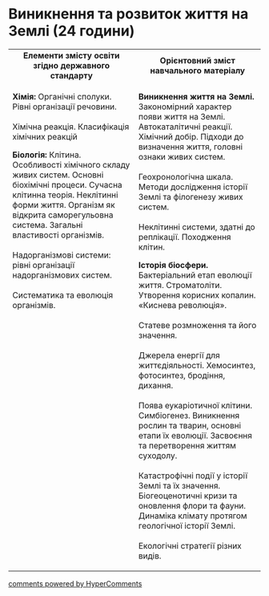 <div id="hypercomments_widget" class="js-hypercomments-widget invisible"></div>

# Виникнення та розвиток життя на Землі (24 години)

<table>
	<tr>
		<td width="50%" align="center"><b>Елементи змісту освіти згідно державного стандарту</b></td>
		<td width="50%" align="center"><b>Орієнтовний зміст навчального матеріалу</b></td>
	</tr>
	<tr>
		<td width="50%" style="vertical-align:top !important;">
<p><b>Хімія:</b> Органічні сполуки. Рівні організації речовини.<br><br>
Хімічна реакція. Класифікація хімічних реакцій</p>
<p><b>Біологія:</b>  Клітина. Особливості хімічного складу живих систем. Основні біохімічні процеси. Сучасна клітинна теорія. Неклітинні форми життя. Організм як відкрита саморегульовна система. Загальні властивості організмів. <br><br>
Надорганізмові системи: рівні організації надорганізмових систем. <br><br>
Систематика та еволюція організмів.</p>
		</td>
		<td width="50%" style="vertical-align:top !important;">
<p><b>Виникнення життя на Землі.</b> Закономірний характер появи життя на Землі. Автокаталітичні реакції. Хімічний добір. Підходи до визначення життя, головні ознаки живих систем.<br><br>
Геохронологічна шкала. Методи дослідження історії Землі та філогенезу живих систем.<br><br>
Неклітинні системи, здатні до реплікації. Походження клітин. </p>
<p><b>Історія біосфери.</b> Бактеріальний етап еволюції життя. Строматоліти. Утворення корисних копалин. «Киснева революція». <br><br>
Статеве розмноження та його значення. <br><br>
Джерела енергії для життєдіяльності. Хемосинтез, фотосинтез, бродіння, дихання.<br><br>
Поява еукаріотичної клітини. Симбіогенез. Виникнення рослин та тварин, основні етапи їх еволюції. Засвоєння та перетворення життям суходолу.<br><br>
Катастрофічні події у історії Землі та їх значення. Біогеоценотичні кризи та оновлення флори та фауни. Динаміка клімату протягом геологічної історії Землі.<br><br>
Екологічні стратегії різних видів. </p>
		</td>
	</tr>
</table>







<div class="js-hypercomments-container">
<a href="http://hypercomments.com" class="hc-link" title="comments widget">comments powered by HyperComments</a>
</div>